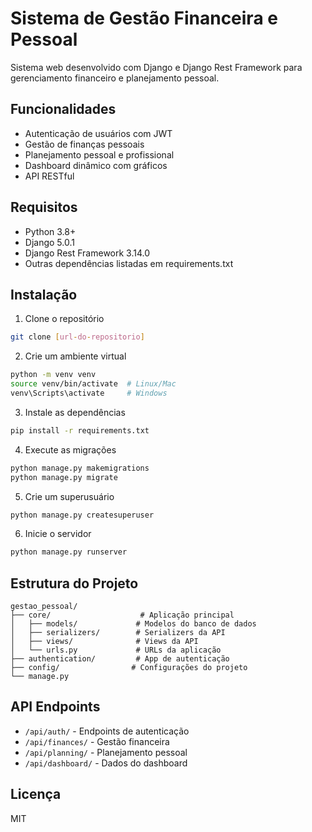 # Sistema de Gestão Financeira e Pessoal

Sistema web desenvolvido com Django e Django Rest Framework para gerenciamento financeiro e planejamento pessoal.

## Funcionalidades

- Autenticação de usuários com JWT
- Gestão de finanças pessoais
- Planejamento pessoal e profissional
- Dashboard dinâmico com gráficos
- API RESTful

## Requisitos

- Python 3.8+
- Django 5.0.1
- Django Rest Framework 3.14.0
- Outras dependências listadas em requirements.txt

## Instalação

1. Clone o repositório
```bash
git clone [url-do-repositorio]
```

2. Crie um ambiente virtual
```bash
python -m venv venv
source venv/bin/activate  # Linux/Mac
venv\Scripts\activate     # Windows
```

3. Instale as dependências
```bash
pip install -r requirements.txt
```

4. Execute as migrações
```bash
python manage.py makemigrations
python manage.py migrate
```

5. Crie um superusuário
```bash
python manage.py createsuperuser
```

6. Inicie o servidor
```bash
python manage.py runserver
```

## Estrutura do Projeto

```
gestao_pessoal/
├── core/                    # Aplicação principal
│   ├── models/             # Modelos do banco de dados
│   ├── serializers/        # Serializers da API
│   ├── views/              # Views da API
│   └── urls.py             # URLs da aplicação
├── authentication/         # App de autenticação
├── config/                # Configurações do projeto
└── manage.py
```

## API Endpoints

- `/api/auth/` - Endpoints de autenticação
- `/api/finances/` - Gestão financeira
- `/api/planning/` - Planejamento pessoal
- `/api/dashboard/` - Dados do dashboard

## Licença

MIT

